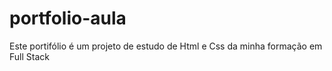 # portfolio-aula
Este portifólio é um projeto de estudo de Html e Css da minha formação em Full Stack
